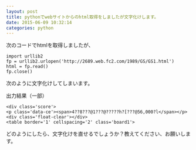 ```yaml
---
layout: post
title: pythonでwebサイトからのhtml取得をしましたが文字化けします。
date: 2015-06-09 10:32:14
categories: python
---
```

<p>次のコードでhtmlを取得しましたが、</p>

<pre><code>import urllib2
fp = urllib2.urlopen('http://2689.web.fc2.com/1989/GS/GS1.html')
html = fp.read()
fp.close()
</code></pre>

<p>次のように文字化けしてしまいます。</p>

<p>出力結果（一部）</p>

<pre><code>&lt;div class='score'&gt;
&lt;p class='data-ce'&gt;&lt;span&gt;4??8???@1???@?????h?[???@56,000?l&lt;/span&gt;&lt;/p&gt;
&lt;div class='float-clear'&gt;&lt;/div&gt;
&lt;table border='1' cellspacing='2' class='board1'&gt;
</code></pre>

<p>どのようにしたら、文字化けを直せるでしょうか？教えてください、お願いします。</p>
